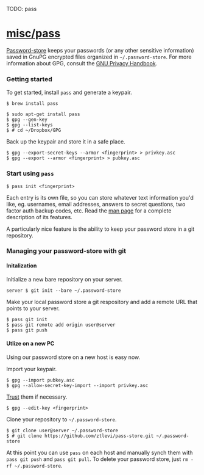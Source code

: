 TODO: pass

# [misc/pass](https://gist.github.com/abtrout/d64fb11ad6f9f49fa325)

[Password-store](http://www.zx2c4.com/projects/password-store/) keeps your passwords (or any other sensitive
information) saved in GnuPG encrypted files organized in `~/.password-store`. For more information about GPG, consult
the [GNU Privacy Handbook](https://www.gnupg.org/gph/en/manual.html).

### Getting started

To get started, install `pass` and generate a keypair.

```shell
$ brew install pass

$ sudo apt-get install pass
$ gpg --gen-key
$ gpg --list-keys
$ # cd ~/Dropbox/GPG
```

Back up the keypair and store it in a safe place.

```shell
$ gpg --export-secret-keys --armor <fingerprint> > privkey.asc
$ gpg --export --armor <fingerprint> > pubkey.asc
```

### Start using `pass`

```shell
$ pass init <fingerprint>
```

Each entry is its own file, so you can store whatever text information you'd like, eg. usernames, email addresses,
answers to secret questions, two factor auth backup codes, etc. Read the
[man page](http://git.zx2c4.com/password-store/about/) for a complete description of its features.

A particularly nice feature is the ability to keep your password store in a git repository.

### Managing your password-store with git

#### Initalization

Initialize a new bare repository on your server.

```shell
server $ git init --bare ~/.password-store
```

Make your local password store a git respository and add a remote URL that points to your server.

```shell
$ pass git init
$ pass git remote add origin user@server
$ pass git push
```

#### Utlize on a new PC

Using our password store on a new host is easy now.

Import your keypair.

```shell
$ gpg --import pubkey.asc
$ gpg --allow-secret-key-import --import privkey.asc
```

[Trust](https://www.gnupg.org/gph/en/manual.html#AEN346) them if necessary.

```shell
$ gpg --edit-key <fingerprint>
```

Clone your repository to `~/.password-store`.

```shell
$ git clone user@server ~/.password-store
$ # git clone https://github.com/ztlevi/pass-store.git ~/.password-store
```

At this point you can use `pass` on each host and manually synch them with `pass git push` and `pass git pull`. To
delete your password store, just `rm -rf ~/.password-store`.
